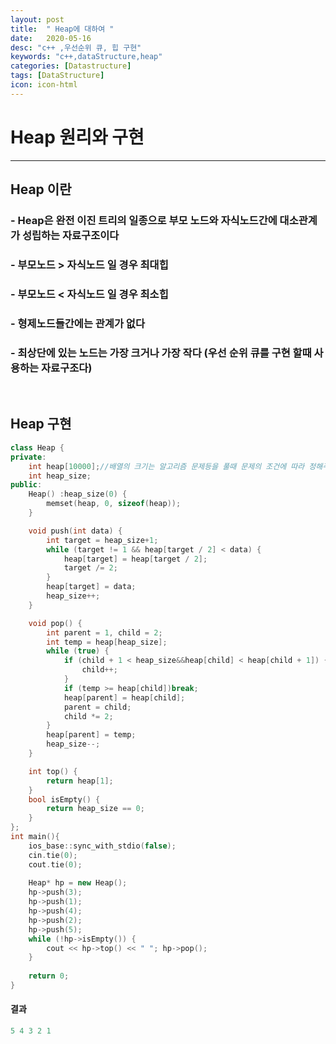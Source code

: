 ```yaml
---
layout: post
title:  " Heap에 대하여 "
date:   2020-05-16
desc: "c++ ,우선순위 큐, 힙 구현"
keywords: "c++,dataStructure,heap"
categories: [Datastructure]
tags: [DataStructure]
icon: icon-html
---
```

Heap 원리와 구현
===

---
## Heap 이란
### - Heap은 완전 이진 트리의 일종으로 부모 노드와 자식노드간에 대소관계가 성립하는 자료구조이다
### - 부모노드 > 자식노드 일 경우 최대힙
### - 부모노드 < 자식노드 일 경우 최소힙 
### - 형제노드들간에는 관계가 없다
### - 최상단에 있는 노드는 가장 크거나 가장 작다 (우선 순위 큐를 구현 할때 사용하는 자료구조다)

<br/>

## Heap 구현

``` c++
class Heap {
private:
    int heap[10000];//배열의 크기는 알고리즘 문제등을 풀때 문제의 조건에 따라 정해주면 됩니다.
    int heap_size;
public:
    Heap() :heap_size(0) {
        memset(heap, 0, sizeof(heap));
    }

    void push(int data) {
        int target = heap_size+1;
        while (target != 1 && heap[target / 2] < data) {
            heap[target] = heap[target / 2];
            target /= 2;
        }
        heap[target] = data;
        heap_size++;
    }

    void pop() {
        int parent = 1, child = 2;
        int temp = heap[heap_size];
        while (true) {
            if (child + 1 < heap_size&&heap[child] < heap[child + 1]) {
                child++;
            }
            if (temp >= heap[child])break;
            heap[parent] = heap[child];
            parent = child;
            child *= 2;
        }
        heap[parent] = temp;
        heap_size--;
    }

    int top() {
        return heap[1];
    }
    bool isEmpty() {
        return heap_size == 0;
    }
};
int main(){
    ios_base::sync_with_stdio(false);
    cin.tie(0);
    cout.tie(0);
	
    Heap* hp = new Heap();
    hp->push(3);
    hp->push(1);
    hp->push(4);
    hp->push(2);
	hp->push(5);
    while (!hp->isEmpty()) {
        cout << hp->top() << " "; hp->pop();
    }
	
    return 0;
}
```
#### 결과

``` c++
5 4 3 2 1

```